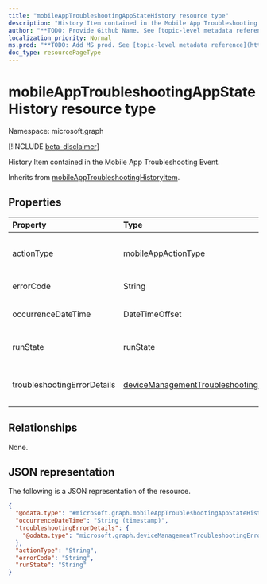 ```yaml
---
title: "mobileAppTroubleshootingAppStateHistory resource type"
description: "History Item contained in the Mobile App Troubleshooting Event."
author: "**TODO: Provide Github Name. See [topic-level metadata reference](https://msgo.azurewebsites.net/add/document/guidelines/metadata.html#topic-level-metadata)**"
localization_priority: Normal
ms.prod: "**TODO: Add MS prod. See [topic-level metadata reference](https://msgo.azurewebsites.net/add/document/guidelines/metadata.html#topic-level-metadata)**"
doc_type: resourcePageType
---
```


# mobileAppTroubleshootingAppStateHistory resource type

Namespace: microsoft.graph

[!INCLUDE [beta-disclaimer](../../includes/beta-disclaimer.md)]

History Item contained in the Mobile App Troubleshooting Event.


Inherits from [mobileAppTroubleshootingHistoryItem](../resources/mobileapptroubleshootinghistoryitem.md).

## Properties
|Property|Type|Description|
|:---|:---|:---|
|actionType|mobileAppActionType|Action type for Intune Application. Possible values are: `unknown`, `installCommandSent`, `installed`, `uninstalled`, `userRequestedInstall`.|
|errorCode|String|Error code for the failure, empty if no failure.|
|occurrenceDateTime|DateTimeOffset|Time when the history item occurred. Inherited from [mobileAppTroubleshootingHistoryItem](../resources/mobileapptroubleshootinghistoryitem.md).|
|runState|runState|Status of the item. Possible values are: `unknown`, `success`, `fail`, `scriptError`, `pending`, `notApplicable`.|
|troubleshootingErrorDetails|[deviceManagementTroubleshootingErrorDetails](../resources/devicemanagementtroubleshootingerrordetails.md)|Object containing detailed information about the error and its remediation. Inherited from [mobileAppTroubleshootingHistoryItem](../resources/mobileapptroubleshootinghistoryitem.md).|

## Relationships
None.

## JSON representation
The following is a JSON representation of the resource.
<!-- {
  "blockType": "resource",
  "@odata.type": "microsoft.graph.mobileAppTroubleshootingAppStateHistory"
}
-->
``` json
{
  "@odata.type": "#microsoft.graph.mobileAppTroubleshootingAppStateHistory",
  "occurrenceDateTime": "String (timestamp)",
  "troubleshootingErrorDetails": {
    "@odata.type": "microsoft.graph.deviceManagementTroubleshootingErrorDetails"
  },
  "actionType": "String",
  "errorCode": "String",
  "runState": "String"
}
```

